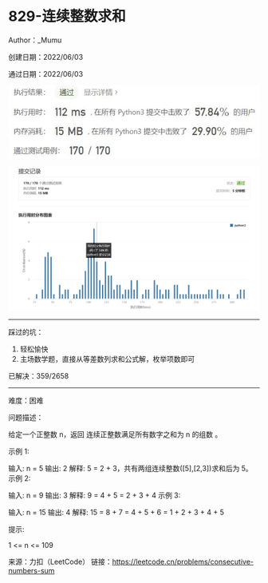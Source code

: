 # 829-连续整数求和

Author：_Mumu

创建日期：2022/06/03

通过日期：2022/06/03

![](./通过截图2.jpg)

![](./通过截图1.jpg)

*****

踩过的坑：

1. 轻松愉快
1. 主场数学题，直接从等差数列求和公式解，枚举项数即可

已解决：359/2658

*****

难度：困难

问题描述：

给定一个正整数 n，返回 连续正整数满足所有数字之和为 n 的组数 。 

 

示例 1:

输入: n = 5
输出: 2
解释: 5 = 2 + 3，共有两组连续整数([5],[2,3])求和后为 5。
示例 2:

输入: n = 9
输出: 3
解释: 9 = 4 + 5 = 2 + 3 + 4
示例 3:

输入: n = 15
输出: 4
解释: 15 = 8 + 7 = 4 + 5 + 6 = 1 + 2 + 3 + 4 + 5


提示:

1 <= n <= 109

来源：力扣（LeetCode）
链接：https://leetcode.cn/problems/consecutive-numbers-sum